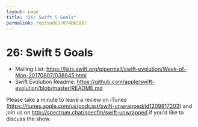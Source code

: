 ```yaml
---
layout: page
title: "26: Swift 5 Goals"
permalink: /episodes/074b618b/
---
```


# 26: Swift 5 Goals

- Mailing List: https://lists.swift.org/pipermail/swift-evolution/Week-of-Mon-20170807/038645.html
- Swift Evolution Readme: https://github.com/apple/swift-evolution/blob/master/README.md

Please take a minute to leave a review on iTunes (https://itunes.apple.com/us/podcast/swift-unwrapped/id1209817203) and join us on http://spectrum.chat/specfm/swift-unwrapped if you'd like to discuss the show.
